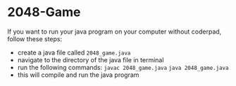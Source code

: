 # 2048-Game

If you want to run your java program on your computer without coderpad, follow these steps:
- create a java file called `2048_game.java`
- navigate to the directory of the java file in terminal
- run the following commands:
 `javac 2048_game.java`
`java 2048_game.java`
- this will compile and run the java program
